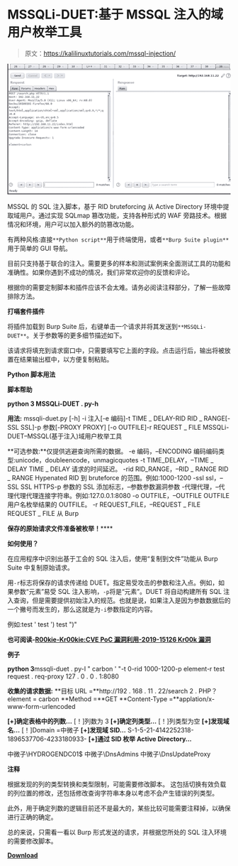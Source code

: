 # MSSQLi-DUET:基于 MSSQL 注入的域用户枚举工具

> 原文：<https://kalilinuxtutorials.com/mssql-injection/>

[![MSSQLi-DUET : MSSQL Injection-based Domain User Enumeration Tool](img/67a7ed7c7ea209b369e8cd2aeeddc38e.png "MSSQLi-DUET : MSSQL Injection-based Domain User Enumeration Tool")](https://1.bp.blogspot.com/-cG1wNcmqCcs/XojHpu92E1I/AAAAAAAAF0U/qCKgBsgQa8M6IKiJeu28az7SbnohaLCFgCLcBGAsYHQ/s1600/MSSQLi-DUET.gif)

MSSQL 的 SQL 注入脚本，基于 RID bruteforcing 从 Active Directory 环境中提取域用户。通过实现 SQLmap 篡改功能，支持各种形式的 WAF 旁路技术。根据情况和环境，用户可以加入额外的防篡改功能。

有两种风格:直接`**Python script**`用于终端使用，或者`**Burp Suite plugin**`用于简单的 GUI 导航。

目前只支持基于联合的注入。需要更多的样本和测试案例来全面测试工具的功能和准确性。如果你遇到不成功的情况，我们非常欢迎你的反馈和评论。

根据你的需要定制脚本和插件应该不会太难。请务必阅读注释部分，了解一些故障排除方法。

**打嗝套件插件**

将插件加载到 Burp Suite 后，右键单击一个请求并将其发送到`**MSSQLi-DUET**`。关于参数等的更多细节描述如下。

该请求将填充到请求窗口中，只需要填写它上面的字段。点击运行后，输出将被放置在结果输出框中，以方便复制粘贴。

**Python 脚本用法**

**脚本帮助**

**python 3 MSSQLi-DUET . py-h**

**用法:** mssqli-duet.py [-h] -i 注入[-e 编码]-t TIME _ DELAY-RID
RID _ RANGE[-SSL SSL]-p 参数[-PROXY PROXY]
[-o OUTFILE]-r REQUEST _ FILE
MSSQLi-DUET–MSSQL(基于注入)域用户枚举工具

**可选参数:**仅提供逃避查询所需的数据。
-e 编码，–ENCODING 编码编码类型:unicode，doubleencode，unmagicquotes
-t TIME_DELAY，–TIME _ DELAY TIME _ DELAY 请求的时间延迟。
-rid RID_RANGE，–RID _ RANGE RID _ RANGE Hypenated RID 到 bruteforce 的范围。例如:1000-1200
-ssl ssl，–SSL SSL HTTPS-p 参数的 SSL 添加标志，–参数参数漏洞参数
-代理代理，–代理代理代理连接字符串。例如:127.0.0.1:8080
-o OUTFILE，–OUTFILE OUTFILE 用户名枚举结果的 OUTFILE。
-r REQUEST_FILE，–REQUEST _ FILE REQUEST _ FILE 从 Burp

**保存的原始请求文件准备被枚举！******

**如何使用？**

在应用程序中识别出基于工会的 SQL 注入后，使用“复制到文件”功能从 Burp Suite 中复制原始请求。

用`-r`标志将保存的请求传递给 DUET。指定易受攻击的参数和注入点。例如，如果参数“元素”易受 SQL 注入影响，`-p`将是“元素”。DUET 将自动构建所有 SQL 注入查询，但是需要提供初始注入的规范。也就是说，如果注入是因为参数数据后的一个撇号而发生的，那么这就是为`-i`参数指定的内容。

例如:test '
test ')
test ")"

**也可阅读-[R00kie-Kr00kie:CVE PoC 漏洞利用-2019-15126 Kr00k 漏洞](https://kalilinuxtutorials.com/r00kie-kr00kie/)**

**例子**

**python 3**mssqli-duet . py-I " carbon ' "-t 0-rid 1000-1200-p element-r test request . req-proxy 127 . 0 . 0 . 1:8080

**收集的请求数据:**
**目标 URL =**http://192 . 168 . 11 . 22/search 2 . PHP？element = carbon
**Method =**GET
**Content-Type =**applation/x-www-form-urlencoded

**[+]确定表格中的列数…**
[！]列数为 3
**[+]确定列类型…**
[！]列类型为空
**[+]发现域名…**
[！]Domain =中微子
**[+]发现域 SID…**
S-1-5-21-4142252318-1896537706-4233180933-
**[+]通过 SID 枚举 Active Directory…**

中微子\HYDROGENDC01$
中微子\DnsAdmins
中微子\DnsUpdateProxy

**注释**

根据发现的列的类型转换和类型限制，可能需要修改脚本。
这包括切换有效负载的列位置的修改，还包括修改查询字符串本身以考虑不会产生错误的列类型。

此外，用于确定列数的逻辑目前还不是最大的，某些比较可能需要注释掉，以确保进行正确的确定。

总的来说，只需看一看以 Burp 形式发送的请求，并根据您所处的 SQL 注入环境的需要修改脚本。

[**Download**](https://github.com/Keramas/mssqli-duet)
